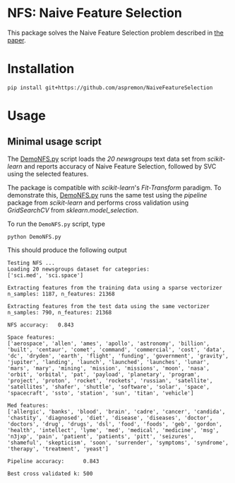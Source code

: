 
NFS: Naive Feature Selection
=======

This package solves the Naive Feature Selection problem described in [the paper](https://arxiv.org/abs/1905.09884).

# Installation

```
pip install git+https://github.com/aspremon/NaiveFeatureSelection
```

# Usage

## Minimal usage script

The [DemoNFS.py](DemoNFS.py) script loads the *20 newsgroups* text data set from *scikit-learn* and reports accuracy of Naive Feature Selection, followed by SVC using the selected features.

The package is compatible with *scikit-learn*'s *Fit-Transform* paradigm. To demonstrate this, [DemoNFS.py](DemoNFS.py) runs the same test using the *pipeline* package from *scikit-learn* and performs cross validation using *GridSearchCV* from *sklearn.model_selection*.

To run the `DemoNFS.py` script, type
```
python DemoNFS.py
```

This should produce the following output

```
Testing NFS ...
Loading 20 newsgroups dataset for categories:
['sci.med', 'sci.space']

Extracting features from the training data using a sparse vectorizer
n_samples: 1187, n_features: 21368

Extracting features from the test data using the same vectorizer
n_samples: 790, n_features: 21368

NFS accuracy:   0.843

Space features:
['aerospace', 'allen', 'ames', 'apollo', 'astronomy', 'billion', 'built', 'centaur', 'comet', 'command', 'commercial', 'cost', 'data', 'dc', 'dryden', 'earth', 'flight', 'funding', 'government', 'gravity', 'jupiter', 'landing', 'launch', 'launched', 'launches', 'lunar', 'mars', 'mary', 'mining', 'mission', 'missions', 'moon', 'nasa', 'orbit', 'orbital', 'pat', 'payload', 'planetary', 'program', 'project', 'proton', 'rocket', 'rockets', 'russian', 'satellite', 'satellites', 'shafer', 'shuttle', 'software', 'solar', 'space', 'spacecraft', 'ssto', 'station', 'sun', 'titan', 'vehicle']

Med features:
['allergic', 'banks', 'blood', 'brain', 'cadre', 'cancer', 'candida', 'chastity', 'diagnosed', 'diet', 'disease', 'diseases', 'doctor', 'doctors', 'drug', 'drugs', 'dsl', 'food', 'foods', 'geb', 'gordon', 'health', 'intellect', 'lyme', 'med', 'medical', 'medicine', 'msg', 'n3jxp', 'pain', 'patient', 'patients', 'pitt', 'seizures', 'shameful', 'skepticism', 'soon', 'surrender', 'symptoms', 'syndrome', 'therapy', 'treatment', 'yeast']

Pipeline accuracy:      0.843

Best cross validated k: 500
```


